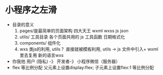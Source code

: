 # 小程序之左滑

- 目录的意义
    1. pages/是最简单的页面架构
        四大天王 wxml wxss js json
    2. utils/
        工具目录
        各个页面共用的 js 工具函数 日期格式化
    3. components/
        组件化
    4. wxs 类js的利用, utils？ 直接就被模板利用,
        utils -> js 文件中引入+ wxml 里去复用
        新的语言wxs 
- 你我他
    用户 (隐私) -》 开发者-》 小程序微信（服务器）
- flex 等比例分配
    父元素上设置display:flex;
    子元素上设置flex:1 等比例分配

    